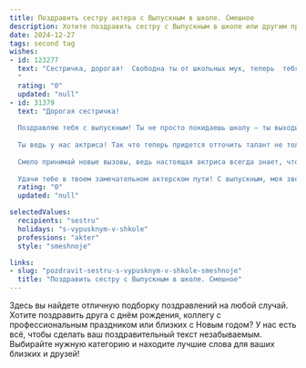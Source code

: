```yaml
---
title: Поздравить сестру актера с Выпускным в школе. Смешное
description: Хотите поздравить сестру с Выпускным в школе или другим праздником? Наш ИИ создаст незабываемое поздравление, а вы обязательно выделитесь среди других.  
date: 2024-12-27
tags: second tag
wishes:
- id: 123277
  text: "Сестричка, дорогая!  Свободна ты от школьных мук, теперь  тебя ждёт сцена, а не парта,  и вместо контрольных – овации!  Пусть твой актёрский путь будет полон ярких ролей (и пусть зарплата будет ярче!), а зрители – благодарными поклонниками!  Главное – не переиграй в жизни,  а то придётся играть роль \"исправительной колонии\"!  Поздравляю с окончанием школы и началом твоей звёздной карьеры!
  "
  rating: "0"
  updated: "null"
- id: 31379
  text: "Дорогая сестричка!
  
  Поздравляю тебя с выпускным! Ты не просто покидаешь школу — ты выходишь на сцену большой жизни! Впереди тебя ждут новые роли: тут тебе и драма с экзаменами, и комедия с первыми серьезными вопросами, и даже триллеры, когда надо будет решать, как сделать так, чтобы мама не узнала о твоем «итоге» на контрольной!
  
  Ты ведь у нас актриса! Так что теперь придется отточить талант не только в театре, но и в жизни. Главное - не забывай, чем больше у тебя сцен, тем больше шансов стать звездой!
  
  Смело принимай новые вызовы, ведь настоящая актриса всегда знает, что даже самый сложный сценарий можно перевернуть в комедию! Мы верим в тебя, и помни — если жизнь подбросит драму, просто позвони мне, я тоже в этом жанре!
  
  Удачи тебе в твоем замечательном актерском пути! С выпускным, моя звезда! 🌟"
  rating: "0"
  updated: "null"

selectedValues:
  recipients: "sestru"
  holidays: "s-vypusknym-v-shkole"
  professions: "akter"
  style: "smeshnoje"

links:
- slug: "pozdravit-sestru-s-vypusknym-v-shkole-smeshnoje"
  title: "Поздравить сестру с Выпускным в школе. Смешное"
---
```


Здесь вы найдете отличную подборку поздравлений на любой случай.
Хотите поздравить друга с днём рождения, коллегу с профессиональным праздником или близких с Новым годом? У нас есть всё, чтобы сделать ваш поздравительный текст незабываемым. Выбирайте нужную категорию и находите лучшие слова для ваших близких и друзей!
